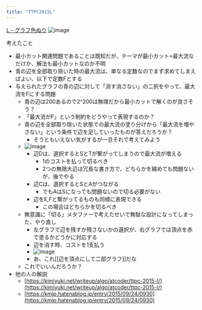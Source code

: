 ```yaml
---
title: "TTPC2015L"
---
```


[L - グラフ色ぬり](https://atcoder.jp/contests/ttpc2015/tasks/ttpc2015_l)
![image](https://gyazo.com/fdaa6debdfe439cb7fd207ada2b49c45/thumb/1000)

考えたこと
- 最小カット関連問題であることは既知だが、テーマが最小カット=最大流なだけか、解法も最小カットなのか不明
- 青の辺を全部取り除いた時の最大流は、単なる定数なのでまず求めてしまえばよい、以下で定数Fとする
- 与えられたグラフの青の辺に対して「消す消さない」の二択をやって、最大流をFにする問題
    - 青の辺は200あるので2^200は無理だから最小カットで解くのが良さそう？
    - 「最大流がF」という制約をどうやって表現するのか？
    - 青の辺を全部取り除いた状態での最大流の塗り分けから「最大流を増やさない」という条件で辺を足していったものが答えだろうか？
        - そうともいえない気がするが一旦それで考えてみよう
    - ![image](https://gyazo.com/6bab8fe1daa758f42c2371e691b03d0a/thumb/1000)
        - 辺Dは、選択するとSとTが繋がってしまうので最大流が増える
            - 1のコストを払って切るべき
            - 2つの無限大辺は冗長な書き方で、どちらかを縮めても問題ないが、後でやる
        - 辺Cは、選択するとSとAがつながる
            - でもAはSになっても問題ないので切る必要がない
        - 辺をE,Fと繋がってるものも同様に表現できる
            - この場合はどちらかを切るべき
    - 無意識に「切る」メタファーで考えたせいで無駄な設計になってしまった、やり直し
        - 左グラフで辺を残すか残さないかの選択が、右グラフでは頂点を赤で塗るかどうかに対応する
        - 辺を消す時、コストを1支払う
        - ![image](https://gyazo.com/40d6397ff6a11ab738e5996b87257dfd/thumb/1000)
        - あ、これ[[辺を頂点にして二部グラフ]]だな
    - これでいいんだろうか？
- 他の人の解説
    - [https://kimiyuki.net/writeup/algo/atcoder/ttpc-2015-l/](https://kimiyuki.net/writeup/algo/atcoder/ttpc-2015-l/)
    - [https://kmjp.hatenablog.jp/entry/2015/09/24/0930](https://kmjp.hatenablog.jp/entry/2015/09/24/0930)
